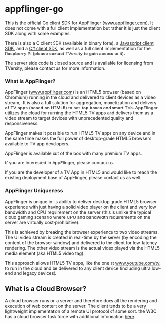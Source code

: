 appflinger-go
=============

This is the official Go client SDK for AppFlinger (www.appflinger.com). It does not come with a full client implementation but rather it is just the client SDK along with some examples.

There is also a C client SDK (available in binary form), a [Javascript client SDK](https://github.com/ronenmiz/appflinger-js), and a [C# client SDK](https://github.com/ronenmiz/appflinger-mediaroom), as well as a full client implementation for the Raspberry Pi (please contact TVersity to gain access to it). 

The server side code is closed source and is available for licensing from TVersity, please contact us for more information.

### What is AppFlinger?

AppFlinger (www.appflinger.com) is an HTML5 browser (based on Chromium) running in the cloud and delivered to client devices as a video stream,. It is also a full solution for aggregation, monetization and delivery of TV apps (based on HTML5) to set-top boxes and smart TVs. AppFlinger utilizes the cloud for running the HTML5 TV apps and delivers them as a video stream to target devices with unprecedented quality and responsiveness.

AppFlinger makes it possible to run HTML5 TV apps on any device and in the same time makes the full power of desktop-grade HTML5 browsers available to TV app developers.

AppFlinger is available out of the box with many premium TV apps.

If you are interested in AppFlinger, please contact us.

If you are the developer of a TV App in HTML5 and would like to reach the existing deployment base of AppFlinger, please contact us as well.

### AppFlinger Uniqueness

AppFlinger is unique in its ability to deliver desktop grade HTML5 browser experience with just having a solid video player on the client and very low bandwidth and CPU requirement on the server (this is unlike the typical cloud gaming scenario where CPU and bandwidth requirements on the server are virtually cost-prohibitive).

This is achieved by breaking the browser experience to two video streams. The UI video stream is created in real-time by the server (by encoding the content of the browser window) and delivered to the client for low-latency rendering. The other video stream is the actual video played via the HTML5 media element (aka HTML5 video tag).

This approach allows HTML5 TV apps, like the one at www.youtube.com/tv, to run in the cloud and be delivered to any client device (including ultra low-end and legacy devices).


## What is a Cloud Browser?
A cloud browser runs on a server and therefore does all the rendering and
execution of web content on the server. The client tends to be a very
lightweight implementation of a remote UI protocol of some sort. the W3C has a
cloud browser task force with additional information [here](https://www.w3.org/2011/webtv/wiki/Main_Page/Cloud_Browser_TF).
